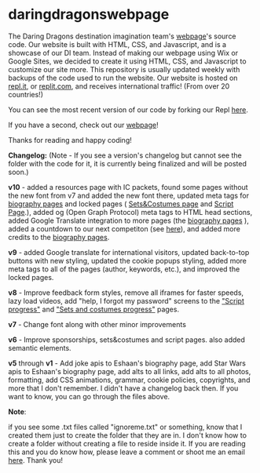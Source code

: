 # daringdragonswebpage
The Daring Dragons destination imagination team's [webpage](https://daringdragons.eshaanahuja.repl.co)'s source code. Our website is built with HTML, CSS, and Javascript, and is a showcase of our DI team. Instead of making our webpage using Wix or Google Sites, we decided to create it using HTML, CSS, and Javascript to customize our site more. This repository is usually updated weekly with backups of the code used to run the website. Our website is hosted on [repl.it](https://replit.com), or [replit.com](https://replit.com), and receives international traffic! (From over 20 countries!)

You can see the most recent version of our code by forking our Repl [here](https://replit.com/@EshaanAhuja/DaringDragons#index.html).

If you have a second, check out our [webpage](https://daringdragons.eshaanahuja.repl.co)!

Thanks for reading and happy coding!


**Changelog:** (Note - If you see a version's changelog but cannot see the folder with the code for it, it is currently being finalized and will be posted soon.)

**v10** - added a resources page with IC packets, found some pages without the new font from v7 and added the new font there, updated meta tags for [biography pages](https://daringdragons.eshaanahuja.repl.co/index.html#:~:text=solving%20and%20innovation.-,Our%20Team%20Members,-%2D%20you%20can%20read) and locked pages ( [Sets&Costumes page](https://daringdragons.eshaanahuja.repl.co/sets&costumes.html) and [Script Page](https://daringdragons.eshaanahuja.repl.co/script.html).), added og (Open Graph Protocol) meta tags to HTML head sections, added Google Translate integration to more pages (the [biography pages](https://daringdragons.eshaanahuja.repl.co/index.html#:~:text=solving%20and%20innovation.-,Our%20Team%20Members,-%2D%20you%20can%20read) ), added a countdown to our next competiton (see [here](https://daringdragons.eshaanahuja.repl.co/#:~:text=Countdown%20to%20Our%20Next%20Competition!)), and added more credits to the [biography pages](https://daringdragons.eshaanahuja.repl.co/index.html#:~:text=solving%20and%20innovation.-,Our%20Team%20Members,-%2D%20you%20can%20read).


**v9** - added Google translate for international visitors, updated back-to-top buttons with new styling, updated the cookie popups styling, added more meta tags to all of the pages (author, keywords, etc.), and improved the locked pages.


**v8** - Improve feedback form styles, remove all iframes for faster speeds, lazy load videos, add "help, I forgot my password" screens to the ["Script progress"](https://daringdragons.eshaanahuja.repl.co/script.html) and ["Sets and costumes progress"](https://daringdragons.eshaanahuja.repl.co/sets&costumes.html) pages.


 **v7** - Change font along with other minor improvements
 
 
 **v6** - Improve sponsorships, sets&costumes and script pages. also added semantic elements.
 
 
**v5** through **v1** - Add joke apis to Eshaan's biography page, add Star Wars apis to Eshaan's biography page, add alts to all links, add alts to all photos, formatting, add CSS animations, grammar, cookie policies, copyrights, and more that I don't remember. I didn't have a changelog back then. If you want to know, you can go through the files above.


 **Note**: 
 
 if you see some .txt files called "ignoreme.txt" or something, know that I created them just to create the folder that they are in. I don't know how to create a folder without creating a file to reside inside it. If you are reading this and you do know how, please leave a comment or shoot me an email [here](https://daringdragons.eshaanahuja.repl.co/contact.html). Thank you!
